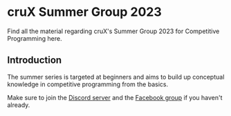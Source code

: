 # cruX Summer Group 2023

Find all the material regarding cruX's Summer Group 2023 for Competitive Programming here.

## Introduction

The summer series is targeted at beginners and aims to build up conceptual knowledge in competitive programming from the basics.

Make sure to join the [Discord server](https://discord.gg/xs54Pew4C6) and the [Facebook group](https://www.facebook.com/groups/BPHCCompetitiveCoding/) if you haven't already.
